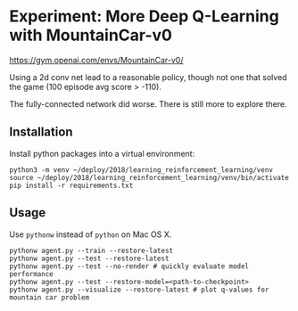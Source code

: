 # Experiment: More Deep Q-Learning with MountainCar-v0 

https://gym.openai.com/envs/MountainCar-v0/

Using a 2d conv net lead to a reasonable policy, though not 
one that solved the game (100 episode avg score > -110).

The fully-connected network did worse. There is still more 
to explore there. 


## Installation


Install python packages into a virtual environment:

```
python3 -m venv ~/deploy/2018/learning_reinforcement_learning/venv
source ~/deploy/2018/learning_reinforcement_learning/venv/bin/activate
pip install -r requirements.txt
```

## Usage

Use `pythonw` instead of `python` on Mac OS X.

```
pythonw agent.py --train --restore-latest
pythonw agent.py --test --restore-latest
pythonw agent.py --test --no-render # quickly evaluate model performance
pythonw agent.py --test --restore-model=<path-to-checkpoint>
pythonw agent.py --visualize --restore-latest # plot q-values for mountain car problem

```

